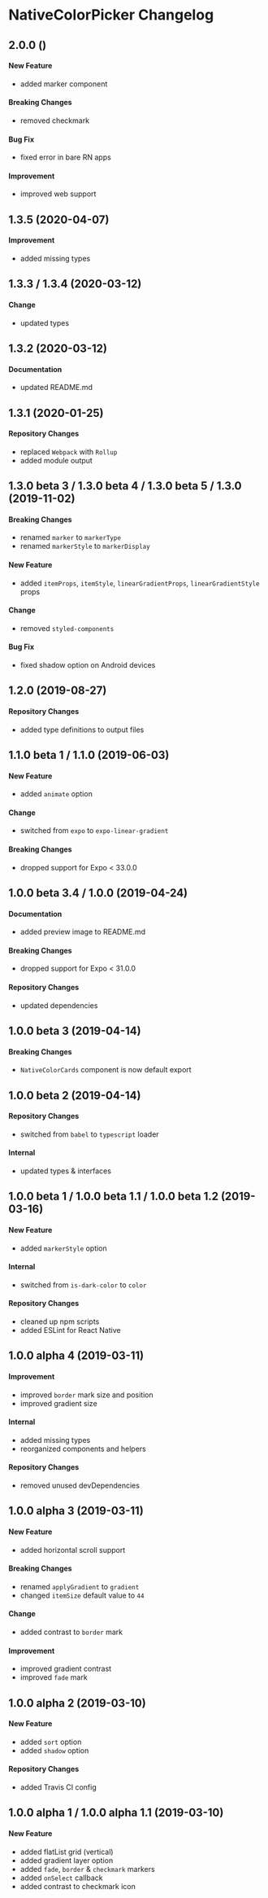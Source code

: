 # NativeColorPicker Changelog

## 2.0.0 ()

#### New Feature

- added marker component

#### Breaking Changes

- removed checkmark

#### Bug Fix

- fixed error in bare RN apps

#### Improvement

- improved web support

## 1.3.5 (2020-04-07)

#### Improvement

- added missing types

## 1.3.3 / 1.3.4 (2020-03-12)

#### Change

- updated types

## 1.3.2 (2020-03-12)

#### Documentation

- updated README.md

## 1.3.1 (2020-01-25)

#### Repository Changes

- replaced `Webpack` with `Rollup`
- added module output

## 1.3.0 beta 3 / 1.3.0 beta 4 / 1.3.0 beta 5 / 1.3.0 (2019-11-02)

#### Breaking Changes

- renamed `marker` to `markerType`
- renamed `markerStyle` to `markerDisplay`

#### New Feature

- added `itemProps`, `itemStyle`, `linearGradientProps`, `linearGradientStyle` props

#### Change

- removed `styled-components`

#### Bug Fix

- fixed shadow option on Android devices

## 1.2.0 (2019-08-27)

#### Repository Changes

- added type definitions to output files

## 1.1.0 beta 1 / 1.1.0 (2019-06-03)

#### New Feature

- added `animate` option

#### Change

- switched from `expo` to `expo-linear-gradient`

#### Breaking Changes

- dropped support for Expo < 33.0.0

## 1.0.0 beta 3.4 / 1.0.0 (2019-04-24)

#### Documentation

- added preview image to README.md

#### Breaking Changes

- dropped support for Expo < 31.0.0

#### Repository Changes

- updated dependencies

## 1.0.0 beta 3 (2019-04-14)

#### Breaking Changes

- `NativeColorCards` component is now default export

## 1.0.0 beta 2 (2019-04-14)

#### Repository Changes

- switched from `babel` to `typescript` loader

#### Internal

- updated types & interfaces

## 1.0.0 beta 1 / 1.0.0 beta 1.1 / 1.0.0 beta 1.2 (2019-03-16)

#### New Feature

- added `markerStyle` option

#### Internal

- switched from `is-dark-color` to `color`

#### Repository Changes

- cleaned up npm scripts
- added ESLint for React Native

## 1.0.0 alpha 4 (2019-03-11)

#### Improvement

- improved `border` mark size and position
- improved gradient size

#### Internal

- added missing types
- reorganized components and helpers

#### Repository Changes

- removed unused devDependencies

## 1.0.0 alpha 3 (2019-03-11)

#### New Feature

- added horizontal scroll support

#### Breaking Changes

- renamed `applyGradient` to `gradient`
- changed `itemSize` default value to `44`

#### Change

- added contrast to `border` mark

#### Improvement

- improved gradient contrast
- improved `fade` mark

## 1.0.0 alpha 2 (2019-03-10)

#### New Feature

- added `sort` option
- added `shadow` option

#### Repository Changes

- added Travis CI config

## 1.0.0 alpha 1 / 1.0.0 alpha 1.1 (2019-03-10)

#### New Feature

- added flatList grid (vertical)
- added gradient layer option
- added `fade`, `border` & `checkmark` markers
- added `onSelect` callback
- added contrast to checkmark icon
